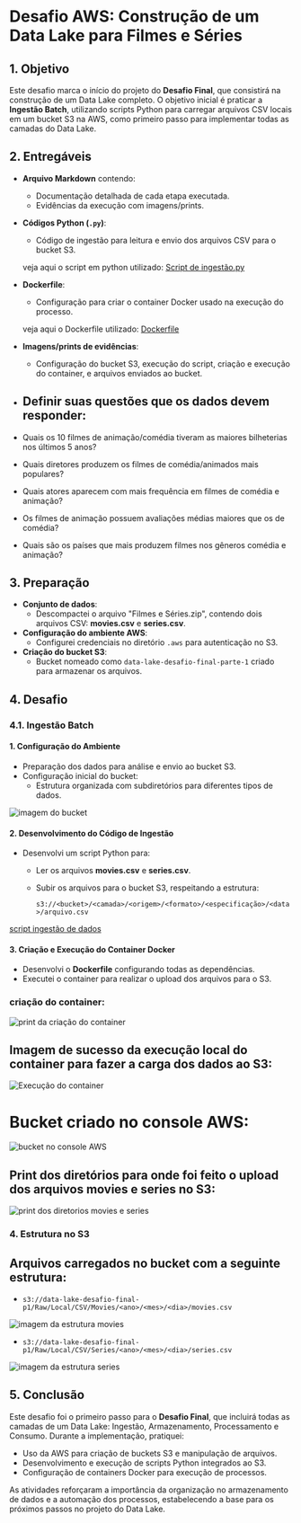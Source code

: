 # Desafio AWS: Construção de um Data Lake para Filmes e Séries

## 1. Objetivo

Este desafio marca o início do projeto do **Desafio Final**, que consistirá na construção de um Data Lake completo. O objetivo inicial é praticar a **Ingestão Batch**, utilizando scripts Python para carregar arquivos CSV locais em um bucket S3 na AWS, como primeiro passo para implementar todas as camadas do Data Lake.

## 2. Entregáveis

- **Arquivo Markdown** contendo:
  - Documentação detalhada de cada etapa executada.
  - Evidências da execução com imagens/prints.
- **Códigos Python (`.py`)**:
  - Código de ingestão para leitura e envio dos arquivos CSV para o bucket S3.

   veja aqui o  script em python utilizado: [Script de ingestão.py](../desafio/ingestao.py)

- **Dockerfile**:
  - Configuração para criar o container Docker usado na execução do processo.

  veja aqui o Dockerfile utilizado: [Dockerfile](../desafio/Dockerfile) 
- **Imagens/prints de evidências**:
  - Configuração do bucket S3, execução do script, criação e execução do container, e arquivos enviados ao bucket.

- ## Definir suas questões que os dados devem responder:

- Quais os 10 filmes de animação/comédia tiveram as maiores bilheterias nos últimos 5 anos?

- Quais diretores  produzem os filmes de comédia/animados mais populares?

- Quais atores aparecem com mais frequência em filmes de comédia e animação?

- Os filmes de animação possuem avaliações médias maiores que os de comédia?

- Quais são os países que mais produzem filmes nos gêneros comédia e animação?

## 3. Preparação

- **Conjunto de dados**:
  - Descompactei o arquivo "Filmes e Séries.zip", contendo dois arquivos CSV: **movies.csv** e **series.csv**.
- **Configuração do ambiente AWS**:
  - Configurei credenciais no diretório `.aws` para autenticação no S3.
- **Criação do bucket S3**:
  - Bucket nomeado como `data-lake-desafio-final-parte-1` criado para armazenar os arquivos.

## 4. Desafio

### 4.1. Ingestão Batch

#### 1. Configuração do Ambiente

- Preparação dos dados para análise e envio ao bucket S3.
- Configuração inicial do bucket:
  - Estrutura organizada com subdiretórios para diferentes tipos de dados.

![imagem do bucket](../evidencias/bucket-no_aws.png)

#### 2. Desenvolvimento do Código de Ingestão

- Desenvolvi um script Python para:
  - Ler os arquivos **movies.csv** e **series.csv**.
  - Subir os arquivos para o bucket S3, respeitando a estrutura:

    `s3://<bucket>/<camada>/<origem>/<formato>/<especificação>/<data>/arquivo.csv`

[script ingestão de dados](../desafio/ingestao.py)

#### 3. Criação e Execução do Container Docker

- Desenvolvi o **Dockerfile** configurando todas as dependências.
- Executei o container para realizar o upload dos arquivos para o S3.

### criação do container:

![print da criação do container](../evidencias/criacao_container.png)

## Imagem de sucesso da execução local do container para fazer a carga dos dados ao S3:
  ![Execução do container](../evidencias/execucao_container.png)


# Bucket criado no console AWS:

 ![bucket no console AWS](../evidencias/bucket-no_aws.png)

## Print dos diretórios para onde foi feito o upload dos arquivos movies e series no S3:
  
  ![print dos diretorios movies e series](../evidencias/pasta_m_S.png)

  ### 4. Estrutura no S3

## Arquivos carregados no bucket com a seguinte estrutura:
  - `s3://data-lake-desafio-final-p1/Raw/Local/CSV/Movies/<ano>/<mes>/<dia>/movies.csv`

  ![imagem da estrutura movies](../evidencias/estrutura_movies.png)

  - `s3://data-lake-desafio-final-p1/Raw/Local/CSV/Series/<ano>/<mes>/<dia>/series.csv`

  ![imagem da estrutura series](../evidencias/estrutura_series.png)
  


## 5. Conclusão

Este desafio foi o primeiro passo para o **Desafio Final**, que incluirá todas as camadas de um Data Lake: Ingestão, Armazenamento, Processamento e Consumo. Durante a implementação, pratiquei:
- Uso da AWS para criação de buckets S3 e manipulação de arquivos.
- Desenvolvimento e execução de scripts Python integrados ao S3.
- Configuração de containers Docker para execução de processos.

As atividades reforçaram a importância da organização no armazenamento de dados e a automação dos processos, estabelecendo a base para os próximos passos no projeto do Data Lake.
